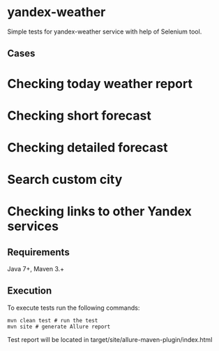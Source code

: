 yandex-weather
==============

Simple tests for yandex-weather service with help of Selenium tool.

Cases
-----
# Checking today weather report
# Checking short forecast
# Checking detailed forecast
# Search custom city
# Checking links to other Yandex services

Requirements
------------
Java 7+, Maven 3.+

Execution
---------
To execute tests run the following commands:

    mvn clean test # run the test
    mvn site # generate Allure report

Test report will be located in target/site/allure-maven-plugin/index.html
